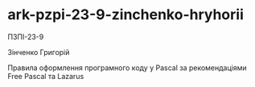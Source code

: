 # ark-pzpi-23-9-zinchenko-hryhorii
ПЗПІ-23-9

Зінченко Григорій 

Правила оформлення програмного коду у Pascal за рекомендаціями Free Pascal та Lazarus

